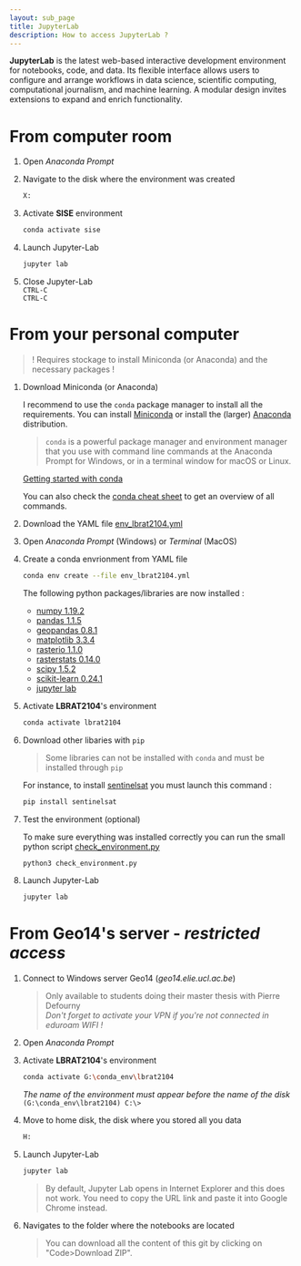 ```yaml
---
layout: sub_page
title: JupyterLab
description: How to access JupyterLab ?
---
```


**JupyterLab** is the latest web-based interactive development environment for notebooks, code, and data. Its flexible interface allows users to configure and arrange workflows in data science, scientific computing, computational journalism, and machine learning. A modular design invites extensions to expand and enrich functionality.

# From computer room

1. Open *Anaconda Prompt*

2. Navigate to the disk where the environment was created
    ```sh
    X:
    ```

3. Activate **SISE** environment
    ```sh
    conda activate sise
    ```

4. Launch Jupyter-Lab
    ```sh
    jupyter lab
    ```

5. Close Jupyter-Lab  
    `CTRL-C`  
    `CTRL-C`


# From your personal computer

> ! Requires stockage to install Miniconda (or Anaconda) and the necessary packages !

1. Download Miniconda (or Anaconda)  

    I recommend to use the `conda` package manager to install all the requirements. You can install [Miniconda](https://docs.conda.io/en/latest/miniconda.html) or install the (larger) [Anaconda](https://www.anaconda.com/products/individual) distribution.

    > `conda` is a powerful package manager and environment manager that you use with command line commands at the Anaconda Prompt for Windows, or in a terminal window for macOS or Linux.

    [Getting started with conda](https://conda.io/projects/conda/en/latest/user-guide/getting-started.html)

    You can also check the [conda cheat sheet](cheat_sheets/conda_cheat_sheet.pdf) to get an overview of all commands.

2. Download the YAML file [env_lbrat2104.yml](installation/env_lbrat2104.yml)

3. Open *Anaconda Prompt* (Windows) or *Terminal* (MacOS)

4. Create a conda envrionment from YAML file
    ```sh
    conda env create --file env_lbrat2104.yml
    ```

    The following python packages/libraries are now installed :
    - [numpy 1.19.2](https://numpy.org)
    - [pandas 1.1.5](https://pandas.pydata.org)
    - [geopandas 0.8.1](https://geopandas.org/)
    - [matplotlib 3.3.4](https://matplotlib.org)
    - [rasterio 1.1.0](https://rasterio.readthedocs.io/en/latest/intro.html)
    - [rasterstats 0.14.0](https://pythonhosted.org/rasterstats/)
    - [scipy 1.5.2](https://www.scipy.org/about.html)
    - [scikit-learn 0.24.1](https://scikit-learn.org/stable/)
    - [jupyter lab](http://jupyter.org)


5. Activate **LBRAT2104**'s environment
    ```sh
    conda activate lbrat2104
    ```

6. Download other libaries with `pip`

    > Some libraries can not be installed with `conda` and must be installed through `pip`

    For instance, to install [sentinelsat](https://sentinelsat.readthedocs.io/en/stable/index.html) you must launch this command :

    ```sh
    pip install sentinelsat
    ```

7. Test the environment (optional)

    To make sure everything was installed correctly you can run the small python script [check_environment.py](installation/check_environment.py)

    ```sh
    python3 check_environment.py
    ```

8. Launch Jupyter-Lab
    ```sh
    jupyter lab
    ```


# From Geo14's server - *restricted access*

1. Connect to Windows server Geo14 (*geo14.elie.ucl.ac.be*)

    > Only available to students doing their master thesis with Pierre Defourny  
    > *Don't forget to activate your VPN if you're not connected in eduroam WIFI !*

2. Open *Anaconda Prompt*

3. Activate **LBRAT2104**'s environment
    ```sh
    conda activate G:\conda_env\lbrat2104
    ```
    *The name of the environment must appear before the name of the disk*  
    `(G:\conda_env\lbrat2104) C:\>`

4. Move to home disk, the disk where you stored all you data
    ```sh
    H:
    ```

5. Launch Jupyter-Lab
    ```sh
    jupyter lab
    ```
    > By default, Jupyter Lab opens in Internet Explorer and this does not work. You need to copy the URL link and paste it into Google Chrome instead.

6. Navigates to the folder where the notebooks are located
    > You can download all the content of this git by clicking on "Code>Download ZIP".
